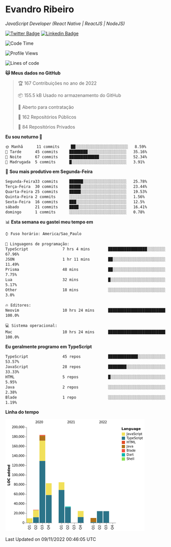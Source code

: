 # Evandro **Ribeiro**

*JavaScript Developer (React Native | ReactJS | NodeJS)*

[![Twitter Badge](https://img.shields.io/badge/-@ribeiroevandro-201B2D?style=flat-square&labelColor=201B2D&logo=twitter&logoColor=white&link=https://twitter.com/ribeiroevandro)](https://twitter.com/ribeiroevandro) 
[![Linkedin Badge](https://img.shields.io/badge/-Evandro%20Ribeiro-201B2D?style=flat-square&logo=Linkedin&logoColor=white&link=https://www.linkedin.com/in/ribeiroevandro)](https://www.linkedin.com/in/ribeiroevandro) 


<!--START_SECTION:waka-->
![Code Time](http://img.shields.io/badge/Code%20Time-3%2C037%20hrs%2049%20mins-blue)

![Profile Views](http://img.shields.io/badge/Visualizac%C3%B5es%20do%20perfil-0-blue)

![Lines of code](https://img.shields.io/badge/Desde%20o%20Hello%20World%20eu%20escrevi-504%20Thousand%20linhas%20de%20c%C3%B3digo-blue)

**🐱 Meus dados no GitHub** 

> 🏆 167 Contribuições no ano de 2022
 > 
> 📦 155.5 kB Usado no armazenamento do GitHub 
 > 
> 💼 Aberto para contratação
 > 
> 📜 162 Repositórios Públicos 
 > 
> 🔑 84 Repositórios Privados  
 > 
**Eu sou noturno 🦉** 

```text
🌞 Manhã      11 commits     ██░░░░░░░░░░░░░░░░░░░░░░░   8.59% 
🌆 Tarde      45 commits     ████████░░░░░░░░░░░░░░░░░   35.16% 
🌃 Noite      67 commits     █████████████░░░░░░░░░░░░   52.34% 
🌙 Madrugada  5 commits      █░░░░░░░░░░░░░░░░░░░░░░░░   3.91%

```
📅 **Sou mais produtivo em Segunda-Feira** 

```text
Segunda-Feira33 commits     ██████░░░░░░░░░░░░░░░░░░░   25.78% 
Terça-Feira  30 commits     █████░░░░░░░░░░░░░░░░░░░░   23.44% 
Quarta-Feira 25 commits     █████░░░░░░░░░░░░░░░░░░░░   19.53% 
Quinta-Feira 2 commits      ░░░░░░░░░░░░░░░░░░░░░░░░░   1.56% 
Sexta-Feira  16 commits     ███░░░░░░░░░░░░░░░░░░░░░░   12.5% 
sábado       21 commits     ████░░░░░░░░░░░░░░░░░░░░░   16.41% 
domingo      1 commits      ░░░░░░░░░░░░░░░░░░░░░░░░░   0.78%

```


📊 **Esta semana eu gastei meu tempo em** 

```text
⌚︎ Fuso horário: America/Sao_Paulo

💬 Linguagens de programação: 
TypeScript               7 hrs 4 mins        █████████████████░░░░░░░░   67.96% 
JSON                     1 hr 11 mins        ██░░░░░░░░░░░░░░░░░░░░░░░   11.49% 
Prisma                   48 mins             ██░░░░░░░░░░░░░░░░░░░░░░░   7.75% 
Lua                      32 mins             █░░░░░░░░░░░░░░░░░░░░░░░░   5.17% 
Other                    18 mins             ░░░░░░░░░░░░░░░░░░░░░░░░░   3.0%

🔥 Editores: 
Neovim                   10 hrs 24 mins      █████████████████████████   100.0%

💻 Sistema operacional: 
Mac                      10 hrs 24 mins      █████████████████████████   100.0%

```

**Eu geralmente programo em TypeScript** 

```text
TypeScript               45 repos            █████████████░░░░░░░░░░░░   53.57% 
JavaScript               28 repos            ████████░░░░░░░░░░░░░░░░░   33.33% 
HTML                     5 repos             █░░░░░░░░░░░░░░░░░░░░░░░░   5.95% 
Java                     2 repos             ░░░░░░░░░░░░░░░░░░░░░░░░░   2.38% 
Blade                    1 repo              ░░░░░░░░░░░░░░░░░░░░░░░░░   1.19%

```


**Linha do tempo**

![Chart not found](https://raw.githubusercontent.com/ribeiroevandro/ribeiroevandro/main/charts/bar_graph.png) 


 Last Updated on 09/11/2022 00:46:05 UTC
<!--END_SECTION:waka-->
